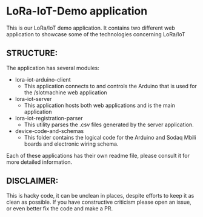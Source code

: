 LoRa-IoT-Demo application
=========================
This is our LoRa/IoT demo application. 
It contains two different web application to showcase some of the technologies concerning LoRa/IoT

STRUCTURE:
----------
The application has several modules:

- lora-iot-arduino-client
    - This application connects to and controls the Arduino that is used for the /slotmachine web application
- lora-iot-server
    - This application hosts both web applications and is the main application
- lora-iot-registration-parser
    - This utility parses the .csv files generated by the server application.
- device-code-and-schemas
    - This folder contains the logical code for the Arduino and Sodaq Mbili boards and electronic wiring schema.
   
Each of these applications has their own readme file, please consult it for more detailed information.

DISCLAIMER:
-----------
This is hacky code, it can be unclean in places, despite efforts to keep it as clean as possible.
If you have constructive criticism please open an issue, or even better fix the code and make a PR.